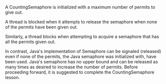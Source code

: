 A CountingSemaphore is initialized with a maximum number of permits to give out. 

A thread is blocked when it attempts to release the semaphore when none of the permits have been given out.

Similarly, a thread blocks when attempting to acquire a semaphore that has all the permits given out.
 
In contrast, Java's implementation of Semaphore can be signaled (released) even if none of the permits, the Java semaphore was initialized with, have been used. Java's semaphore has no upper bound and can be released as many times as desired to increase the number of permits. Before proceeding forward, it is suggested to complete the CountingSemaphore lesson.
